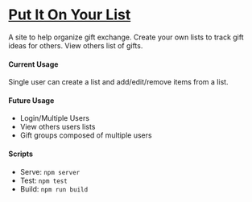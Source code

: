 # [Put It On Your List](putitonyourlist.mosleywm.com)

A site to help organize gift exchange. Create your own lists to track gift ideas for others. View others list of gifts.

#### Current Usage

Single user can create a list and add/edit/remove items from a list.

#### Future Usage

- Login/Multiple Users
- View others users lists
- Gift groups composed of multiple users

#### Scripts

- Serve: `npm server`
- Test: `npm test`
- Build: `npm run build`

